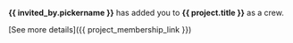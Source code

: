 **{{ invited_by.pickername }}** has added you to **{{ project.title }}** as a crew.

[See more details]({{ project_membership_link }})
